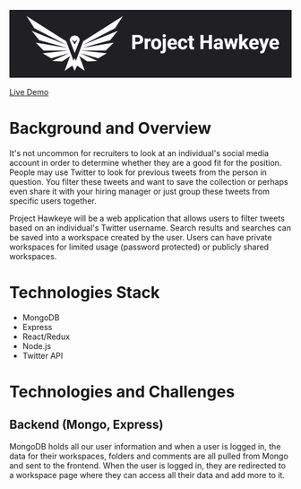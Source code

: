 <p align="center">
   <img src="https://github.com/aahmed019/project-hawkeye/blob/main/frontend/public/images/logo.png" alt="logo">
</p>


[Live Demo](https://project-hawkeye.herokuapp.com/)

# Background and Overview
It's not uncommon for recruiters to look at an individual's social media account in order to determine whether they are a good fit for the position.
People may use Twitter to look for previous tweets from the person in question. You filter these tweets and want to save the collection
or perhaps even share it with your hiring manager or just group these tweets from specific users together.

Project Hawkeye will be a web application
that allows users to filter tweets based on an individual's Twitter username. 
Search results and searches can be saved into a workspace created by the user. 
Users can have private workspaces for limited usage (password protected) or publicly shared workspaces.

# Technologies Stack
* MongoDB
* Express
* React/Redux
* Node.js
* Twitter API

# Technologies and Challenges
## Backend (Mongo, Express)

MongoDB holds all our user information and when a user is logged in, the data for their workspaces, 
folders and comments are all pulled from Mongo and sent to the frontend. When the user is logged in, 
they are redirected to a workspace page where they can access all their data and add more to it. 
